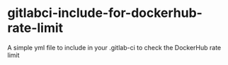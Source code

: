 # gitlabci-include-for-dockerhub-rate-limit
A simple yml file to include in your .gitlab-ci to check the DockerHub rate limit
